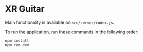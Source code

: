# XR Guitar

Main functionality is available on `src/server/index.js`.

To run the application, run these commands in the following order:

```
npm install
npm run dev
```